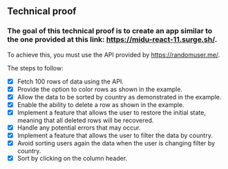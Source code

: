 ## **Technical proof**

### The goal of this technical proof is to create an app similar to the one provided at this link: https://midu-react-11.surge.sh/.

To achieve this, you must use the API provided by https://randomuser.me/.

The steps to follow:

- [x] Fetch 100 rows of data using the API.
- [x] Provide the option to color rows as shown in the example.
- [x] Allow the data to be sorted by country as demonstrated in the example.
- [x] Enable the ability to delete a row as shown in the example.
- [x] Implement a feature that allows the user to restore the initial state, meaning that all deleted rows will be recovered.
- [x] Handle any potential errors that may occur.
- [x] Implement a feature that allows the user to filter the data by country.
- [x] Avoid sorting users again the data when the user is changing filter by country.
- [x] Sort by clicking on the column header.
